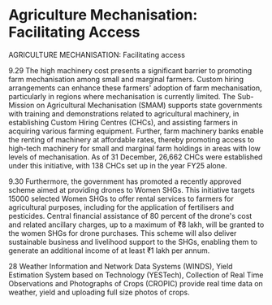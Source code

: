 # Agriculture Mechanisation: Facilitating Access

AGRICULTURE MECHANISATION: Facilitating access

9.29 The  high  machinery  cost  presents  a  significant  barrier  to  promoting  farm mechanisation among small and marginal farmers. Custom hiring arrangements can enhance these farmers' adoption of farm mechanisation, particularly in regions where mechanisation is currently limited. The Sub-Mission on Agricultural Mechanisation (SMAM)  supports  state  governments  with  training  and  demonstrations  related  to agricultural machinery, in establishing Custom Hiring Centres (CHCs), and assisting farmers  in  acquiring  various  farming  equipment.  Further,  farm  machinery  banks enable  the  renting  of  machinery  at  affordable  rates,  thereby  promoting  access  to high-tech machinery for small and marginal farm holdings in areas with low levels of mechanisation. As of 31 December, 26,662 CHCs were established under this initiative, with 138 CHCs set up in the year FY25 alone.

9.30 Furthermore, the government has promoted a recently approved scheme aimed at  providing drones to Women SHGs. This initiative targets 15000 selected Women SHGs to offer rental services to farmers for agricultural purposes, including for the application of fertilisers and pesticides. Central financial assistance of 80 percent of the drone's cost and related ancillary charges, up to a maximum of ₹8 lakh, will be granted to  the  women  SHGs  for  drone  purchases.  This  scheme  will  also  deliver  sustainable business and livelihood support to the SHGs, enabling them to generate an additional income of at least ₹1 lakh per annum.

28    Weather Information and Network Data Systems (WINDS), Yield Estimation System based on Technology (YESTech), Collection of Real Time Observations and Photographs of Crops (CROPIC) provide real time data on weather, yield and uploading full size photos of crops.

##
